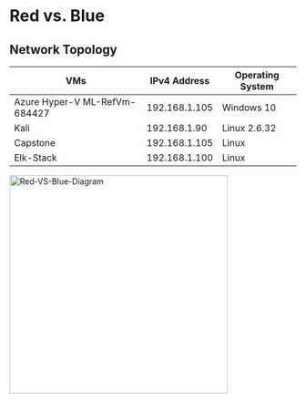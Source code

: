 # Red vs. Blue
## Network Topology 

|              VMs              | IPv4 Address  |  Operating System |
|-------------------------------|---------------|-------------------|
| Azure Hyper-V ML-RefVm-684427 | 192.168.1.105 |     Windows 10    |          
| Kali                          | 192.168.1.90  |    Linux 2.6.32   |          
| Capstone                      | 192.168.1.105 |       Linux       |          
| Elk-Stack                     | 192.168.1.100 |       Linux       |    
<img width="383" alt="Red-VS-Blue-Diagram" src="https://user-images.githubusercontent.com/100730516/186328079-f15b6b9b-b823-4270-b90a-82e43e3398ed.png">
